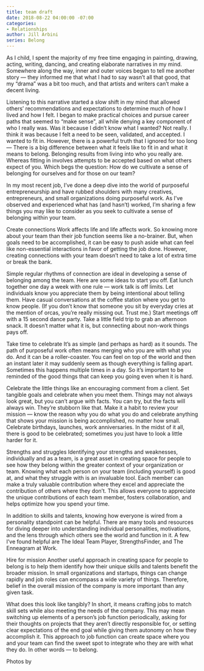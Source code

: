 ```yaml
---
title: team draft
date: 2018-08-22 04:00:00 -07:00
categories:
- Relationships
author: Jill Arbini
series: Belong
---
```


As I child, I spent the majority of my free time engaging in painting, drawing, acting, writing, dancing, and creating elaborate narratives in my mind. Somewhere along the way, inner and outer voices began to tell me another story — they informed me that what I had to say wasn’t all that good, that my “drama” was a bit too much, and that artists and writers can’t make a decent living. 

Listening to this narrative started a slow shift in my mind that allowed others’ recommendations and expectations to determine much of how I lived and how I felt. I began to make practical choices and pursue career paths that seemed to “make sense", all while denying a key component of who I really was. Was it because I didn’t know what I wanted? Not really. I think it was because I felt a need to be seen, validated, and accepted. I wanted to fit in. However, there is a powerful truth that I ignored for too long — There is a big difference between what it feels like to fit in and what it means to belong. Belonging results from living into who you really are. Whereas fitting in involves attempts to be accepted based on what others expect of you. Which begs the question: How do we cultivate a sense of belonging for ourselves and for those on our team? 

In my most recent job, I’ve done a deep dive into the world of purposeful entrepreneurship and have rubbed shoulders with many creatives, entrepreneurs, and small organizations doing purposeful work. As I’ve observed and experienced what has (and hasn’t) worked, I’m sharing a few things you may like to consider as you seek to cultivate a sense of belonging within your team.

Create connections
Work affects life and life affects work. So knowing more about your team than their job function seems like a no-brainer. But, when goals need to be accomplished, it can be easy to push aside what can feel like non-essential interactions in favor of getting the job done. However, creating connections with your team doesn’t need to take a lot of extra time or break the bank. 

Simple regular rhythms of connection are ideal in developing a sense of belonging among the team. Here are some ideas to start you off. Eat lunch together one day a week with one rule — work talk is off limits. Let individuals know you appreciate them by being intentional about telling them. Have casual conversations at the coffee station where you get to know people. (If you don’t know that someone you sit by everyday cries at the mention of orcas, you’re really missing out. Trust me.) Start meetings off with a 15 second dance party. Take a little field trip to grab an afternoon snack. It doesn’t matter what it is, but connecting about non-work things pays off. 

Take time to celebrate
It’s as simple (and perhaps as hard) as it sounds. The path of purposeful work often means merging who you are with what you do. And it can be a roller-coaster. You can feel on top of the world and then an instant later it may suddenly seem as though everything is falling apart. Sometimes this happens multiple times in a day. So it’s important to be reminded of the good things that can keep you going even when it is hard. 

Celebrate the little things like an encouraging comment from a client. Set tangible goals and celebrate when you meet them. Things may not always look great, but you can’t argue with facts. You can try, but the facts will always win. They’re stubborn like that. Make it a habit to review your mission — know the reason why you do what you do and celebrate anything that shows your mission is being accomplished, no matter how small. Celebrate birthdays, launches, work anniversaries. In the midst of it all, there is good to be celebrated; sometimes you just have to look a little harder for it. 

Strengths and struggles 
Identifying your strengths and weaknesses, individually and as a team, is a great asset in creating space for people to see how they belong within the greater context of your organization or team. Knowing what each person on your team (including yourself) is good at, and what they struggle with is an invaluable tool. Each member can make a truly valuable contribution where they excel and appreciate the contribution of others where they don’t. This allows everyone to appreciate the unique contributions of each team member, fosters collaboration, and helps optimize how you spend your time.

In addition to skills and talents, knowing how everyone is wired from a personality standpoint can be helpful. There are many tools and resources for diving deeper into understanding individual personalities, motivations, and the lens through which others see the world and function in it. A few I’ve found helpful are The Ideal Team Player, StrengthsFinder, and The Enneagram at Work. 

Hire for mission
Another useful approach in creating space for people to belong is to help them identify how their unique skills and talents benefit the broader mission. In small organizations and startups, things can change rapidly and job roles can encompass a wide variety of things. Therefore, belief in the overall mission of the company is more important than any given task. 

What does this look like tangibly? In short, it means crafting jobs to match skill sets while also meeting the needs of the company. This may mean switching up elements of a person’s job function periodically, asking for their thoughts on projects that they aren’t directly responsible for, or setting clear expectations of the end goal while giving them autonomy on how they accomplish it. This approach to job function can create space where you and your team can find the sweet spot to integrate who they are with what they do. In other words —  to belong. 

Photos by